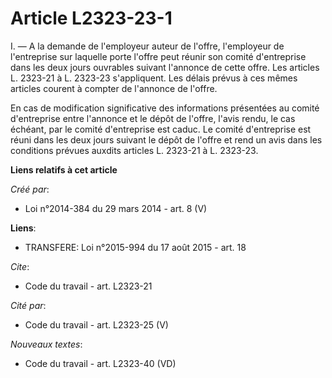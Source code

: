# Article L2323-23-1

I. ― A la demande de l'employeur auteur de l'offre, l'employeur de l'entreprise sur laquelle porte l'offre peut réunir son
comité d'entreprise dans les deux jours ouvrables suivant l'annonce de cette offre. Les articles L. 2323-21 à L. 2323-23
s'appliquent. Les délais prévus à ces mêmes articles courent à compter de l'annonce de l'offre. 

En cas de modification significative des informations présentées au comité d'entreprise entre l'annonce et le dépôt de
l'offre, l'avis rendu, le cas échéant, par le comité d'entreprise est caduc. Le comité d'entreprise est réuni dans les deux
jours suivant le dépôt de l'offre et rend un avis dans les conditions prévues auxdits articles L. 2323-21 à L. 2323-23.

**Liens relatifs à cet article**

_Créé par_:

  - Loi n°2014-384 du 29 mars 2014 - art. 8 (V)

**Liens**:

  - TRANSFERE: Loi n°2015-994 du 17 août 2015 - art. 18

_Cite_:

  - Code du travail - art. L2323-21

_Cité par_:

  - Code du travail - art. L2323-25 (V)

_Nouveaux textes_:

  - Code du travail - art. L2323-40 (VD)
